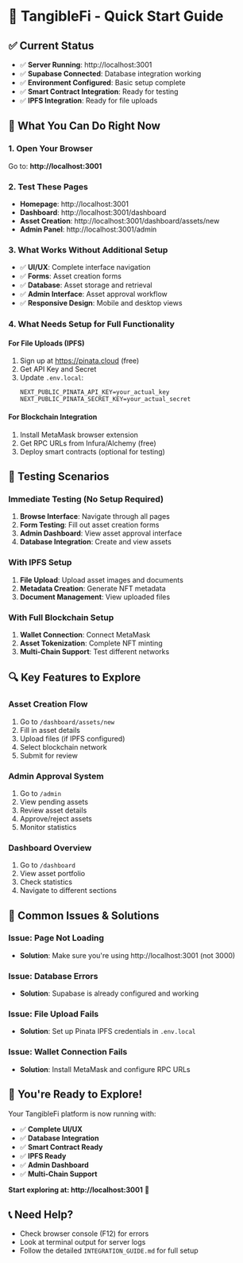 # 🚀 TangibleFi - Quick Start Guide

## ✅ **Current Status**

- ✅ **Server Running**: http://localhost:3001
- ✅ **Supabase Connected**: Database integration working
- ✅ **Environment Configured**: Basic setup complete
- ✅ **Smart Contract Integration**: Ready for testing
- ✅ **IPFS Integration**: Ready for file uploads

## 🎯 **What You Can Do Right Now**

### **1. Open Your Browser**

Go to: **http://localhost:3001**

### **2. Test These Pages**

- **Homepage**: http://localhost:3001
- **Dashboard**: http://localhost:3001/dashboard
- **Asset Creation**: http://localhost:3001/dashboard/assets/new
- **Admin Panel**: http://localhost:3001/admin

### **3. What Works Without Additional Setup**

- ✅ **UI/UX**: Complete interface navigation
- ✅ **Forms**: Asset creation forms
- ✅ **Database**: Asset storage and retrieval
- ✅ **Admin Interface**: Asset approval workflow
- ✅ **Responsive Design**: Mobile and desktop views

### **4. What Needs Setup for Full Functionality**

#### **For File Uploads (IPFS)**

1. Sign up at https://pinata.cloud (free)
2. Get API Key and Secret
3. Update `.env.local`:
   ```
   NEXT_PUBLIC_PINATA_API_KEY=your_actual_key
   NEXT_PUBLIC_PINATA_SECRET_KEY=your_actual_secret
   ```

#### **For Blockchain Integration**

1. Install MetaMask browser extension
2. Get RPC URLs from Infura/Alchemy (free)
3. Deploy smart contracts (optional for testing)

## 🧪 **Testing Scenarios**

### **Immediate Testing (No Setup Required)**

1. **Browse Interface**: Navigate through all pages
2. **Form Testing**: Fill out asset creation forms
3. **Admin Dashboard**: View asset approval interface
4. **Database Integration**: Create and view assets

### **With IPFS Setup**

1. **File Upload**: Upload asset images and documents
2. **Metadata Creation**: Generate NFT metadata
3. **Document Management**: View uploaded files

### **With Full Blockchain Setup**

1. **Wallet Connection**: Connect MetaMask
2. **Asset Tokenization**: Complete NFT minting
3. **Multi-Chain Support**: Test different networks

## 🔍 **Key Features to Explore**

### **Asset Creation Flow**

1. Go to `/dashboard/assets/new`
2. Fill in asset details
3. Upload files (if IPFS configured)
4. Select blockchain network
5. Submit for review

### **Admin Approval System**

1. Go to `/admin`
2. View pending assets
3. Review asset details
4. Approve/reject assets
5. Monitor statistics

### **Dashboard Overview**

1. Go to `/dashboard`
2. View asset portfolio
3. Check statistics
4. Navigate to different sections

## 🚨 **Common Issues & Solutions**

### **Issue: Page Not Loading**

- **Solution**: Make sure you're using http://localhost:3001 (not 3000)

### **Issue: Database Errors**

- **Solution**: Supabase is already configured and working

### **Issue: File Upload Fails**

- **Solution**: Set up Pinata IPFS credentials in `.env.local`

### **Issue: Wallet Connection Fails**

- **Solution**: Install MetaMask and configure RPC URLs

## 🎉 **You're Ready to Explore!**

Your TangibleFi platform is now running with:

- ✅ **Complete UI/UX**
- ✅ **Database Integration**
- ✅ **Smart Contract Ready**
- ✅ **IPFS Ready**
- ✅ **Admin Dashboard**
- ✅ **Multi-Chain Support**

**Start exploring at: http://localhost:3001** 🚀

## 📞 **Need Help?**

- Check browser console (F12) for errors
- Look at terminal output for server logs
- Follow the detailed `INTEGRATION_GUIDE.md` for full setup

